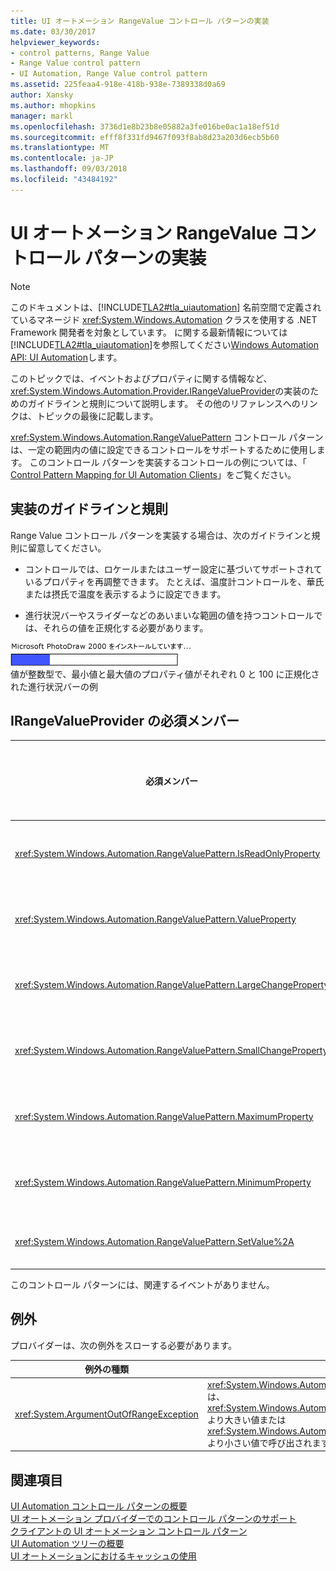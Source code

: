 ```yaml
---
title: UI オートメーション RangeValue コントロール パターンの実装
ms.date: 03/30/2017
helpviewer_keywords:
- control patterns, Range Value
- Range Value control pattern
- UI Automation, Range Value control pattern
ms.assetid: 225feaa4-918e-418b-938e-7389338d0a69
author: Xansky
ms.author: mhopkins
manager: markl
ms.openlocfilehash: 3736d1e8b23b8e05882a3fe016be0ac1a18ef51d
ms.sourcegitcommit: efff8f331fd9467f093f8ab8d23a203d6ecb5b60
ms.translationtype: MT
ms.contentlocale: ja-JP
ms.lasthandoff: 09/03/2018
ms.locfileid: "43484192"
---
```

# <a name="implementing-the-ui-automation-rangevalue-control-pattern"></a>UI オートメーション RangeValue コントロール パターンの実装
> [!NOTE]
>  このドキュメントは、[!INCLUDE[TLA2#tla_uiautomation](../../../includes/tla2sharptla-uiautomation-md.md)] 名前空間で定義されているマネージド <xref:System.Windows.Automation> クラスを使用する .NET Framework 開発者を対象としています。 に関する最新情報については[!INCLUDE[TLA2#tla_uiautomation](../../../includes/tla2sharptla-uiautomation-md.md)]を参照してください[Windows Automation API: UI Automation](https://go.microsoft.com/fwlink/?LinkID=156746)します。  
  
 このトピックでは、イベントおよびプロパティに関する情報など、 <xref:System.Windows.Automation.Provider.IRangeValueProvider>の実装のためのガイドラインと規則について説明します。 その他のリファレンスへのリンクは、トピックの最後に記載します。  
  
 <xref:System.Windows.Automation.RangeValuePattern> コントロール パターンは、一定の範囲内の値に設定できるコントロールをサポートするために使用します。 このコントロール パターンを実装するコントロールの例については、「 [Control Pattern Mapping for UI Automation Clients](../../../docs/framework/ui-automation/control-pattern-mapping-for-ui-automation-clients.md)」をご覧ください。  
  
<a name="Implementation_Guidelines_and_Conventions"></a>   
## <a name="implementation-guidelines-and-conventions"></a>実装のガイドラインと規則  
 Range Value コントロール パターンを実装する場合は、次のガイドラインと規則に留意してください。  
  
-   コントロールでは、ロケールまたはユーザー設定に基づいてサポートされているプロパティを再調整できます。 たとえば、温度計コントロールを、華氏または摂氏で温度を表示するように設定できます。  
  
-   進行状況バーやスライダーなどのあいまいな範囲の値を持つコントロールでは、それらの値を正規化する必要があります。  
  
 ![進行状況バー。](../../../docs/framework/ui-automation/media/uia-rangevaluepattern-progress-bar.PNG "UIA_RangeValuePattern_Progress_Bar")  
値が整数型で、最小値と最大値のプロパティ値がそれぞれ 0 と 100 に正規化された進行状況バーの例  
  
<a name="Required_Members_for_the_IRangeValueProvider"></a>   
## <a name="required-members-for-irangevalueprovider"></a>IRangeValueProvider の必須メンバー  
  
|必須メンバー|メンバーの型|メモ|  
|---------------------|-----------------|-----------|  
|<xref:System.Windows.Automation.RangeValuePattern.IsReadOnlyProperty>|プロパティ|なし|  
|<xref:System.Windows.Automation.RangeValuePattern.ValueProperty>|プロパティ|なし|  
|<xref:System.Windows.Automation.RangeValuePattern.LargeChangeProperty>|プロパティ|なし|  
|<xref:System.Windows.Automation.RangeValuePattern.SmallChangeProperty>|プロパティ|なし|  
|<xref:System.Windows.Automation.RangeValuePattern.MaximumProperty>|プロパティ|なし|  
|<xref:System.Windows.Automation.RangeValuePattern.MinimumProperty>|プロパティ|なし|  
|<xref:System.Windows.Automation.RangeValuePattern.SetValue%2A>|メソッド|なし|  
  
 このコントロール パターンには、関連するイベントがありません。  
  
<a name="Exceptions"></a>   
## <a name="exceptions"></a>例外  
 プロバイダーは、次の例外をスローする必要があります。  
  
|例外の種類|条件|  
|--------------------|---------------|  
|<xref:System.ArgumentOutOfRangeException>|<xref:System.Windows.Automation.RangeValuePattern.SetValue%2A> は、 <xref:System.Windows.Automation.RangeValuePattern.MaximumProperty> より大きい値または <xref:System.Windows.Automation.RangeValuePattern.MinimumProperty>より小さい値で呼び出されます。|  
  
## <a name="see-also"></a>関連項目  
 [UI Automation コントロール パターンの概要](../../../docs/framework/ui-automation/ui-automation-control-patterns-overview.md)  
 [UI オートメーション プロバイダーでのコントロール パターンのサポート](../../../docs/framework/ui-automation/support-control-patterns-in-a-ui-automation-provider.md)  
 [クライアントの UI オートメーション コントロール パターン](../../../docs/framework/ui-automation/ui-automation-control-patterns-for-clients.md)  
 [UI Automation ツリーの概要](../../../docs/framework/ui-automation/ui-automation-tree-overview.md)  
 [UI オートメーションにおけるキャッシュの使用](../../../docs/framework/ui-automation/use-caching-in-ui-automation.md)
